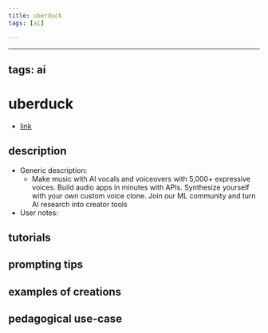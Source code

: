 ```yaml
---
title: uberduck
tags: [ai]

---
```


---
tags: ai 
---


# uberduck


* [link](https://uberduck.ai/)

## description
* Generic description: 
    * Make music with AI vocals and voiceovers with 5,000+ expressive voices. Build audio apps in minutes with APIs. Synthesize yourself with your own custom voice clone. Join our ML community and turn AI research into creator tools
* User notes:

## tutorials

## prompting tips

## examples of creations 

## pedagogical use-case 
